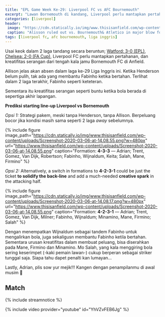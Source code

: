 ```yaml
---
title: "EPL Game Week Ke-29: Liverpool FC vs AFC Bournemouth"
excerpt: "Lawan Bornemouth di kandang, Liverpool perlu mantapkan pertahanan, dan kreatifitas serangan dari tengah."
categories: [liverpool]
header:
 image: "https://cdn.statically.io/img/www.thisisanfield.com/wp-content/uploads/P2020-02-15_Norwich_Liverpool-91.jpg?filter=grayscale"
 caption: "Alisson ruled out vs. Bournemouth& Atletico in major blow for Liverpool"
tags: [liverpool fc, afc bournemouth, liga inggris]
---
```

Usai keok dalam 2 laga tandang secara beruntun; [Watford: 3-0 (EPL)](/away-vs-watford/), [Chelsea: 2-0 (FA Cup)](https://www.catetan.pw/liverpool/fa-cup-away-vs-chelsea/), Liverpool FC perlu mantapkan pertahanan, dan kreatifitas serangan dari tengah kala jamu Bornemouth FC di Anfield.

Allison jelas akan absen dalam laga ke-29 Liga Inggris ini. Ketika Henderson belum pulih, tak ada yang membantu Fabinho ketika bertahan. Terlihat dalam 2 laga terakhir, Fabinho seperti keteteran.

Sementara itu kreatifitas serangan seperti buntu ketika bola berada di sepertiga akhir lapangan.

**Prediksi starting line-up Liverpool vs Bornemouth**

_Opsi 1:_ Strategi pakem, meski tanpa Henderson, tanpa Allison. Berpeluang bocor jika kondisi masih sama seperti 2 laga _away_ sebelumnya.

{% include figure image_path="https://cdn.statically.io/img/www.thisisanfield.com/wp-content/uploads/Screenshot-2020-03-06-at-14.08.55.png?w=480px" url="https://www.thisisanfield.com/wp-content/uploads/Screenshot-2020-03-06-at-14.08.55.png" caption="Formation: **4-3-3** — Adrian; Trent, Gomez, Van Dijk, Robertson; Fabinho, Wijnaldum, Keita; Salah, Mane, Firmino" %}

_Opsi 2:_ Alternatively, a switch in formations to **4-2-3-1** could be just the ticket **to solidify the back-line** and add a much-needed **creative spark** in the attacking half.

{% include figure image_path="https://cdn.statically.io/img/www.thisisanfield.com/wp-content/uploads/Screenshot-2020-03-06-at-14.08.17.png?w=480px" url="https://www.thisisanfield.com/wp-content/uploads/Screenshot-2020-03-06-at-14.08.55.png" caption="Formation: **4-2-3-1** — Adrian; Trent, Gomez, Van Dijk, Milner; Fabinho, Wijnaldum; Minamino, Mane, Firmino; Salah" %}

Dengan menempatkan Wijnaldum sebagai tandem Fabinho untuk mengalirkan bola, juga sekaligusn membantu Fabinho ketila bertahan. Sementara urusan kreatifitas dalam membuat peluang, bisa diserahkan pada Mane, Firmino dan Minamino. Mo Salah, yang kala menggiring bola sering keserimpet (-kaki pemain lawan-) cukup berperan sebagai striker tunggal saja. Siapa tahu dapet penalti kan lumayan...

Lastly, Adrian, plis sow yur mejik!!! Kangen dengan penampilanmu di awal musim 🥺

## Match

{% include streamnotice %}

{% include video provider="youtube" id="YhVZvFEB6Jg" %}
